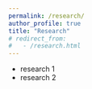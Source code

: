 ```yaml
---
permalink: /research/
author_profile: true
title: "Research"
# redirect_from: 
#   - /research.html
---
```


- research 1
- research 2

